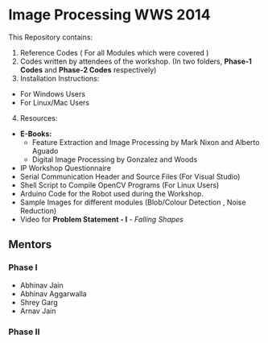 Image Processing WWS 2014
=====================================

This Repository contains:

1. Reference Codes ( For all Modules which were covered )
2. Codes written by attendees of the workshop.
(In two folders, **Phase-1 Codes** and **Phase-2 Codes** respectively)
3. Installation Instructions:
  - For Windows Users
  - For Linux/Mac Users
4. Resources:
  - **E-Books:**
    - Feature Extraction and Image Processing by Mark Nixon and Alberto Aguado
    - Digital Image Processing by Gonzalez and Woods
  - IP Workshop Questionnaire
  - Serial Communication Header and Source Files (For Visual Studio)
  - Shell Script to Compile OpenCV Programs (For Linux Users)
  - Arduino Code for the Robot used during the Workshop.
  - Sample Images for different modules (Blob/Colour Detection , Noise Reduction)
  - Video for **Problem Statement - I** - *Falling Shapes*

## Mentors
### Phase I
* Abhinav Jain
* Abhinav Aggarwalla
* Shrey Garg
* Arnav Jain

### Phase II
* Abhinav Jain
* Udai Bhardwaj
* Arun Patro

## Topics Covered:
1. Introduction to Images, Channels and Pixels.
2. Basic **C++** - Classes and Objects, Standard Template Library.
3. Introduction to **OpenCV** library and **Visual Studio IDE** ( For Windows Users )
4. Basic Image Input/Output
5. **Grayscale Image** - Basics, Conversion of RGB to Grayscale Image.
6. **Binary Image** - Basics, Conversion from Grayscale using Manual Threshold.
7. **Histogram** - Plotting Histogram for Grayscale Image, Calculating Threshold to convert it to a binary image using Cumulative Frequency method.
8. **Adaptive Thresholding** - Making Binary Image using Local Mean.**
9. **Trackbar** - Implementation in OpenCV, Using trackbar to vary threshold for conversion from grayscale to binary image.
10. **Noise Reduction**
  * **In Binary Images** - Erosion and Dilation as Morphological Transformations, and combining them to find resultant noise-reduced image.
  * **In Grayscale Images** - Blurring/Smoothening the Image using Mean, Median or Gaussian Filters.*
11. **Edge Detection** - Need for detecting Edges in an Image, **Naive** Edge Detection Algorithm, **Prewitt*** and **Canny** Edge Detection.
12. **Video Processing** - Video as a continous set of images/frames, processing video from file/camera, implementing trackbar to vary threshold to convert to binary.
13. **Colour Detection** - Need for colour detection, different types of colour spaces - RGB/HSV/HSL, Colour Detection in RGB Colour Space and in HSV Colour Space.
14. **Blob Detection** - Detection of Blobs in a Binary Image using **Naive Algorithm**** , **Breadth-First-Search** by implementing a queue. Also a brief idea on how to use **Depth-First-Search**(or Recursion) to do the same.
15. **Shape Detection** - Need for Shape Detection, **Naive** Algorithms based on Geometrical Features of Shapes, Extracting **Contours** and Approximating Polygons for each contour extracted.
16. **Hardware** - Description of the complete working of the system, Explanation of Different Modules (Image Processing, Intelligence, and Controls), What is the final result of the Image Processing that is done,
Introduction to **Microcontroller(AVR/Arduino)** and **Motor Driver**, **Serial Communication** (Basics, Baud Rate), Integrating Serial Communication in your code.

\*Not Covered in First Phase <br>
\*\*Not Covered in Second Phase

## Problem Statements:

  The problem statement given to **First Years**:

  *Given a virtual arena/feed of an arena in the form of a videogame, in which different types of coloured shapes are falling from the top, your aim is to navigate towards different shapes one after the other in a fixed order and collect as many shapes as possible.*

  The problem statement given to **Second Years**:

  *Given the feed of a camera attached to the robot at the front, use Image Processing to follow a lane, and take turns at junctions and stop at the end.*
